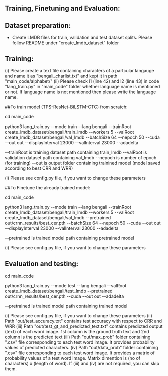 ## Training, Finetuning and Evaluation:


## Dataset preparation:
- Create LMDB files for train, validation and test dataset splits.
Please follow README under "create_lmdb_dataset" folder 


## Training:

(i) Please create a text file containing characters of a partcular langauge and name it as "bengali_charlist.txt" and kept it in path  "main_code/alphabet/"
(ii) Please check l1 (line 42) and l2 (line 43) in code "lang_train.py" in "main_code" folder whether language name is mentioned or not. If language name is not mentioned then please write the language name.   


##To train model (TPS-ResNet-BiLSTM-CTC) from scratch:

cd main_code

python3 lang_train.py --mode train --lang bengali --trainRoot create_lmdb_dataset/bengali/train_lmdb --workers 5 --valRoot create_lmdb_dataset/bengali/val_lmdb --batchSize 64 --nepoch 50 --cuda --out out --displayInterval 23000 --valInterval 23000  --adadelta

--trainRoot is training dataset path containing train_lmdb 
--valRoot is validation dataset path containing val_lmdb
--nepoch is number of epoch (for training)
--out is output folder containing trainined model (model saved according to best CRR and WRR)

(i) Please see config.py file, if you want to change these parameters

##To Finetune the already trained model: 

cd main_code

python3 lang_train.py --mode train --lang bengali --trainRoot create_lmdb_dataset/bengali/train_lmdb --workers 5 --valRoot create_lmdb_dataset/bengali/val_lmdb --pretrained  out/crnn_results/best_cer.pth --batchSize 64 --nepoch 50 --cuda --out out 
--displayInterval 23000 --valInterval 23000  --adadelta

--pretrained is trained model path containing pretrained model

(i) Please see config.py file, if you want to change these parameters 

## Evaluation and testing:

cd main_code 

python3 lang_train.py --mode test --lang bengali --valRoot  create_lmdb_dataset/bengali/test_lmdb --pretrained  out/crnn_results/best_cer.pth --cuda  --out  out --adadelta

--pretrained is trained model path containing trained model

(i) Please see config.py file, if you want to change these parameters 
(ii) Path "out/test_accuracy.txt" contains  test accuracy with respect to CRR and WRR
(iii) Path "out/test_gt_and_predicted_text.txt" contains predicted output (text) of each word image. 1st column is the ground truth text and 2nd column is the predicted text
(iii) Path "out/max_prob" folder containing ".csv" file corresponding to each test word image. It provides probability values of predicted characters.
(iv) Path "out/data_prob" folder containing ".csv" file corresponding to each test word image. It provides a matrix of probability values of a test word image. Matrix dimention is (no of characters) x (length of word). If (iii) and (iv) are not required, you can skip them.    

